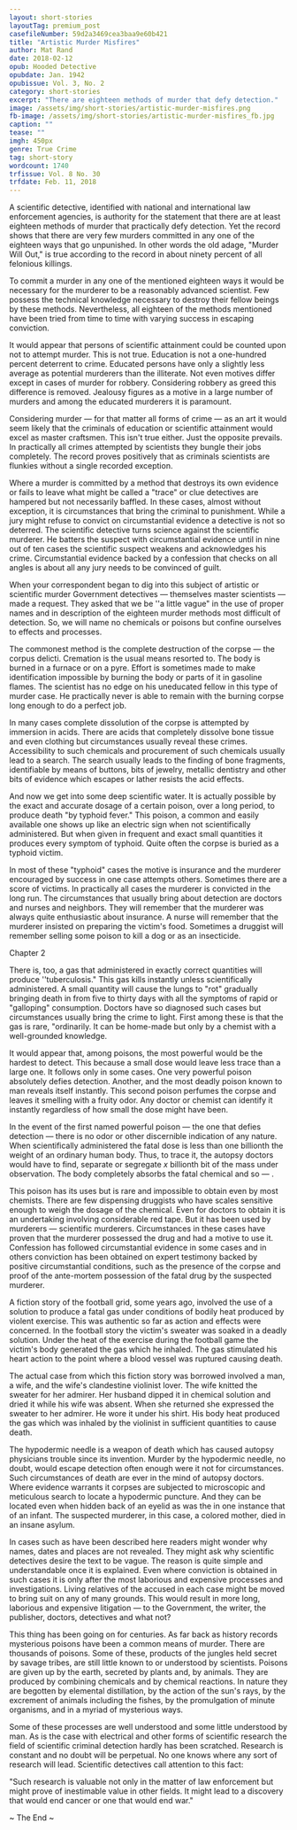 ```yaml
---
layout: short-stories
layoutTag: premium_post
casefileNumber: 59d2a3469cea3baa9e60b421
title: "Artistic Murder Misfires"
author: Mat Rand
date: 2018-02-12
opub: Hooded Detective
opubdate: Jan. 1942
opubissue: Vol. 3, No. 2
category: short-stories
excerpt: "There are eighteen methods of murder that defy detection."
image: /assets/img/short-stories/artistic-murder-misfires.png
fb-image: /assets/img/short-stories/artistic-murder-misfires_fb.jpg
caption: ""
tease: ""
imgh: 450px
genre: True Crime
tag: short-story
wordcount: 1740
trfissue: Vol. 8 No. 30
trfdate: Feb. 11, 2018
---
```


A scientific detective, identified with national and international law enforcement agencies, is authority for the statement that there are at least eighteen methods of murder that practically defy detection. Yet the record shows that there are very few murders committed in any one of the eighteen ways that go unpunished. In other words the old adage, &quot;Murder Will Out,&quot; is true according to the record in about ninety percent of all felonious killings.

To commit a murder in any one of the mentioned eighteen ways it would be necessary for the murderer to be a reasonably advanced scientist. Few possess the technical knowledge necessary to destroy their fellow beings by these methods. Nevertheless, all eighteen of the methods mentioned have been tried from time to time with varying success in escaping conviction.

It would appear that persons of scientific attainment could be counted upon not to attempt murder. This is not true. Education is not a one-hundred percent deterrent to crime. Educated persons have only a slightly less average as potential murderers than the illiterate. Not even motives differ except in cases of murder for robbery. Considering robbery as greed this difference is removed. Jealousy figures as a motive in a large number of murders and among the educated murderers it is paramount.

Considering murder — for that matter all forms of crime — as an art it would seem likely that the criminals of education or scientific attainment would excel as master craftsmen. This isn&#39;t true either. Just the opposite prevails. In practically all crimes attempted by scientists they bungle their jobs completely. The record proves positively that as criminals scientists are flunkies without a single recorded exception.

Where a murder is committed by a method that destroys its own evidence or fails to leave what might be called a &quot;trace&quot; or clue detectives are hampered but not necessarily baffled. In these cases, almost without exception, it is circumstances that bring the criminal to punishment. While a jury might refuse to convict on circumstantial evidence a detective is not so deterred. The scientific detective turns science against the scientific murderer. He batters the suspect with circumstantial evidence until in nine out of ten cases the scientific suspect weakens and acknowledges his crime. Circumstantial evidence backed by a confession that checks on all angles is about all any jury needs to be convinced of guilt.

When your correspondent began to dig into this subject of artistic or scientific murder Government detectives — themselves master scientists — made a request. They asked that we be &#39;&#39;a little vague&quot; in the use of proper names and in description of the eighteen murder methods most difficult of detection. So, we will name no chemicals or poisons but confine ourselves to effects and processes.

The commonest method is the complete destruction of the corpse — the corpus delicti. Cremation is the usual means resorted to. The body is burned in a furnace or on a pyre. Effort is sometimes made to make identification impossible by burning the body or parts of it in gasoline flames. The scientist has no edge on his uneducated fellow in this type of murder case. He practically never is able to remain with the burning corpse long enough to do a perfect job.

In many cases complete dissolution of the corpse is attempted by immersion in acids. There are acids that completely dissolve bone tissue and even clothing but circumstances usually reveal these crimes. Accessibility to such chemicals and procurement of such chemicals usually lead to a search. The search usually leads to the finding of bone fragments, identifiable by means of buttons, bits of jewelry, metallic dentistry and other bits of evidence which escapes or lather resists the acid effects.

And now we get into some deep scientific water. It is actually possible by the exact and accurate dosage of a certain poison, over a long period, to produce death &quot;by typhoid fever.&quot; This poison, a common and easily available one shows up like an electric sign when not scientifically administered. But when given in frequent and exact small quantities it produces every symptom of typhoid. Quite often the corpse is buried as a typhoid victim.

In most of these &quot;typhoid&quot; cases the motive is insurance and the murderer encouraged by success in one case attempts others. Sometimes there are a score of victims. In practically all cases the murderer is convicted in the long run. The circumstances that usually bring about detection are doctors and nurses and neighbors. They will remember that the murderer was always quite enthusiastic about insurance. A nurse will remember that the murderer insisted on preparing the victim&#39;s food. Sometimes a druggist will remember selling some poison to kill a dog or as an insecticide.

Chapter 2

There is, too, a gas that administered in exactly correct quantities will produce &#39;&#39;tuberculosis.&quot; This gas kills instantly unless scientifically administered. A small quantity will cause the lungs to &quot;rot&quot; gradually bringing death in from five to thirty days with all the symptoms of rapid or &quot;galloping&quot; consumption. Doctors have so diagnosed such cases but circumstances usually bring the crime to light. First among these is that the gas is rare, &quot;ordinarily. It can be home-made but only by a chemist with a well-grounded knowledge.

It would appear that, among poisons, the most powerful would be the hardest to detect. This because a small dose would leave less trace than a large one. It follows only in some cases. One very powerful poison absolutely defies detection. Another, and the most deadly poison known to man reveals itself instantly. This second poison perfumes the corpse and leaves it smelling with a fruity odor. Any doctor or chemist can identify it instantly regardless of how small the dose might have been.

In the event of the first named powerful poison — the one that defies detection —  there is no odor or other discernible indication of any nature. When scientifically administered the fatal dose is less than one billionth the weight of an ordinary human body. Thus, to trace it, the autopsy doctors would have to find, separate or segregate _x_ billionth bit of the mass under observation. The body completely absorbs the fatal chemical and so — .

This poison has its uses but is rare and impossible to obtain even by most chemists. There are few dispensing druggists who have scales sensitive enough to weigh the dosage of the chemical. Even for doctors to obtain it is an undertaking involving considerable red tape. But it has been used by murderers — scientific murderers. Circumstances in these cases have proven that the murderer possessed the drug and had a motive to use it. Confession has followed circumstantial evidence in some cases and in others conviction has been obtained on expert testimony backed by positive circumstantial conditions, such as the presence of the corpse and proof of the ante-mortem possession of the fatal drug by the suspected murderer.

A fiction story of the football grid, some years ago, involved the use of a solution to produce a fatal gas under conditions of bodily heat produced by violent exercise. This was authentic so far as action and effects were concerned. In the football story the victim&#39;s sweater was soaked in a deadly solution. Under the heat of the exercise during the football game the victim&#39;s body generated the gas which he inhaled. The gas stimulated his heart action to the point where a blood vessel was ruptured causing death.

The actual case from which this fiction story was borrowed involved a man, a wife, and the wife&#39;s clandestine violinist lover. The wife knitted the sweater for her admirer. Her husband dipped it in chemical solution and dried it while his wife was absent. When she returned she expressed the sweater to her admirer. He wore it under his shirt. His body heat produced the gas which was inhaled by the violinist in sufficient quantities to cause death.

The hypodermic needle is a weapon of death which has caused autopsy physicians trouble since its invention. Murder by the hypodermic needle, no doubt, would escape detection often enough were it not for circumstances. Such circumstances of death are ever in the mind of autopsy doctors. Where evidence warrants it corpses are subjected to microscopic and meticulous search to locate a hypodermic puncture. And they can be located even when hidden back of an eyelid as was the in one instance that of an infant. The suspected murderer, in this case, a colored mother, died in an insane asylum.

In cases such as have been described here readers might wonder why names, dates and places are not revealed. They might ask why scientific detectives desire the text to be vague. The reason is quite simple and understandable once it is explained. Even where conviction is obtained in such cases it is only after the most laborious and expensive processes and investigations. Living relatives of the accused in each case might be moved to bring suit on any of many grounds. This would result in more long, laborious and expensive litigation — to the Government, the writer, the publisher, doctors, detectives and what not?

This thing has been going on for centuries. As far back as history records mysterious poisons have been a common means of murder. There are thousands of poisons. Some of these, products of the jungles held secret by savage tribes, are still little known to or understood by scientists. Poisons are given up by the earth, secreted by plants and, by animals. They are produced by combining chemicals and by chemical reactions. In nature they are begotten by elemental distillation, by the action of the sun&#39;s rays, by the excrement of animals including the fishes, by the promulgation of minute organisms, and in a myriad of mysterious ways.

Some of these processes are well understood and some little understood by man. As is the case with electrical and other forms of scientific research the field of scientific criminal detection hardly has been scratched. Research is constant and no doubt will be perpetual. No one knows where any sort of research will lead. Scientific detectives call attention to this fact:

&quot;Such research is valuable not only in the matter of law enforcement but might prove of inestimable value in other fields. It might lead to a discovery that would end cancer or one that would end war.&quot;

<p id="theend">~ The End ~</p>